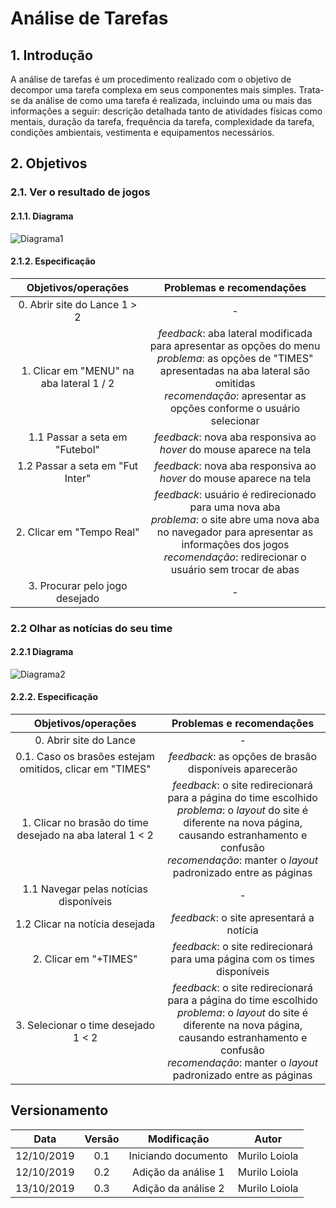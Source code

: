 # Análise de Tarefas

## 1. Introdução

A análise de tarefas é um procedimento realizado com o objetivo de decompor uma tarefa complexa em seus componentes mais simples. Trata-se da análise de como uma tarefa é realizada, incluindo uma ou mais das informações a seguir: descrição detalhada tanto de atividades físicas como mentais, duração da tarefa, frequência da tarefa, complexidade da tarefa, condições ambientais, vestimenta e equipamentos necessários.

## 2. Objetivos
### 2.1. Ver o resultado de jogos
#### 2.1.1. **Diagrama**

![Diagrama1](../img/ver_resultado.png)

#### 2.1.2. **Especificação**

| Objetivos/operações | Problemas e recomendações |
|  :------: | :------: |
| 0. Abrir site do Lance 1 > 2| - |
| 1. Clicar em "MENU" na aba lateral 1 / 2| *feedback*: aba lateral modificada para apresentar as opções do menu<br>*problema*: as opções de "TIMES" apresentadas na aba lateral são omitidas<br>*recomendação*: apresentar as opções conforme o usuário selecionar |
| 1.1 Passar a seta em "Futebol"| *feedback*: nova aba responsiva ao *hover* do mouse aparece na tela|
| 1.2 Passar a seta em "Fut Inter"| *feedback*: nova aba responsiva ao *hover* do mouse aparece na tela |
| 2. Clicar em "Tempo Real"| *feedback*: usuário é redirecionado para uma nova aba<br>*problema*: o site abre uma nova aba no navegador para apresentar as informações dos jogos<br>*recomendação*: redirecionar o usuário sem trocar de abas |
| 3. Procurar pelo jogo desejado| - |

### 2.2 Olhar as notícias do seu time
#### 2.2.1 **Diagrama**
![Diagrama2](../img/ver_noticia.png)

#### 2.2.2. **Especificação**

| Objetivos/operações | Problemas e recomendações |
|  :------: | :------: |
| 0. Abrir site do Lance| - |
| 0.1. Caso os brasões estejam omitidos, clicar em "TIMES"| *feedback*: as opções de brasão disponíveis aparecerão |
| 1. Clicar no brasão do time desejado na aba lateral 1 < 2| *feedback*: o site redirecionará para a página do time escolhido<br>*problema*: o *layout* do site é diferente na nova página, causando estranhamento e confusão<br>*recomendação*: manter o *layout* padronizado entre as páginas |
| 1.1 Navegar pelas notícias disponíveis| - |
| 1.2 Clicar na notícia desejada| *feedback*: o site apresentará a notícia |
| 2. Clicar em "+TIMES"| *feedback*: o site redirecionará para uma página com os times disponíveis |
| 3. Selecionar o time desejado 1 < 2| *feedback*: o site redirecionará para a página do time escolhido<br>*problema*: o *layout* do site é diferente na nova página, causando estranhamento e confusão<br>*recomendação*: manter o *layout* padronizado entre as páginas |

## Versionamento

| Data | Versão | Modificação | Autor |
|  :------: | :------: | :------: | :------: |
| 12/10/2019 | 0.1 | Iniciando documento | Murilo Loiola |
| 12/10/2019 | 0.2 | Adição da análise 1 | Murilo Loiola |
| 13/10/2019 | 0.3 | Adição da análise 2 | Murilo Loiola |
